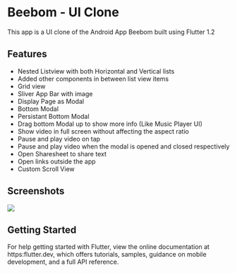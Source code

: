# Beebom - UI Clone

This app is a UI clone of the Android App Beebom built using Flutter 1.2


## Features

- Nested Listview with both Horizontal and Vertical lists
- Added other components in between list view items 
- Grid view
- Sliver App Bar with image
- Display Page as Modal
- Bottom Modal
- Persistant Bottom Modal
- Drag bottom Modal up to show more info (Like Music Player UI)
- Show video in full screen without affecting the aspect ratio
- Pause and play video on tap
- Pause and play video when the modal is opened and closed respectively
- Open Sharesheet to share text
- Open links outside the app
- Custom Scroll View

## Screenshots

![](https://gph.is/g/aXpekYx)


## Getting Started

For help getting started with Flutter, view the online documentation at https:flutter.dev, which offers tutorials, samples, guidance on mobile development, and a full API reference.


